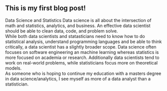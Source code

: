 ## This is my first blog post!

Data Science and Statistics
Data science is all about the intersection of math and statistics, analytics, and business. An effective data scientist should be able to clean data, code, and problem solve.   
While both data scientists and statasticians need to know how to do statistical analysis, understand programming languages and be able to think critically, a data scientist has a slightly broader scope. Data science often focuses on software engineering an machine learning whereas statistics is more focused on academia or research. Additionally data scientists tend to work on real-world problems, while statisticians focus more on theoretical models.  
As someone who is hoping to continue my education with a masters degree in data science/analytics, I see myself as more of a data analyst than a statistician.
